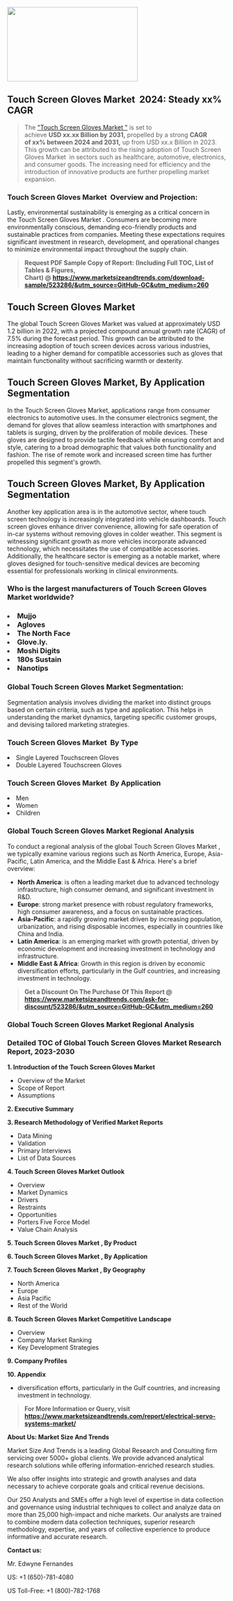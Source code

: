 <p><img class="alignnone size-medium wp-image-20088" src="https://ffe5etoiles.com/wp-content/uploads/2024/12/MST1-300x171.png" alt="" width="300" height="171" /></p><h2 id="ember46" class="ember-view reader-text-block__heading-2">Touch Screen Gloves Market &nbsp;2024: Steady&nbsp;xx% CAGR</h2><blockquote id="ember47" class="ember-view reader-text-block__blockquote">The&nbsp;<a class="app-aware-link " href="https://www.marketsizeandtrends.com/download-sample/523286/&utm_source=GitHub-GC&utm_medium=260" target="_blank" data-test-app-aware-link="">"Touch Screen Gloves Market "</a>&nbsp;is set to achieve&nbsp;<strong>USD&nbsp;xx.xx&nbsp;Billion by 2031,</strong>&nbsp;propelled by a strong&nbsp;<strong>CAGR of&nbsp;xx% between 2024 and 2031,</strong>&nbsp;up from USD xx.x Billion in 2023. This growth can be attributed to the rising adoption of&nbsp;Touch Screen Gloves Market &nbsp;in sectors such as healthcare, automotive, electronics, and consumer goods. The increasing need for efficiency and the introduction of innovative products are further propelling market expansion.</blockquote><h3 id="ember48" class="ember-view reader-text-block__heading-3">Touch Screen Gloves Market &nbsp;Overview and Projection:</h3><p id="ember49" class="ember-view reader-text-block__paragraph">Lastly, environmental sustainability is emerging as a critical concern in the&nbsp;Touch Screen Gloves Market . Consumers are becoming more environmentally conscious, demanding eco-friendly products and sustainable practices from companies. Meeting these expectations requires significant investment in research, development, and operational changes to minimize environmental impact throughout the supply chain.</p><blockquote id="ember50" class="ember-view reader-text-block__blockquote"><strong>Request PDF Sample Copy of Report: (Including Full TOC, List of Tables &amp; Figures, Chart)&nbsp;@&nbsp;<strong><a href="https://www.marketsizeandtrends.com/download-sample/523286/&utm_source=GitHub-GC&utm_medium=260" target="_blank">https://www.marketsizeandtrends.com/download-sample/523286/&utm_source=GitHub-GC&utm_medium=260</a></strong></strong></blockquote><h3 class=""> <h2>Touch Screen Gloves Market</h2><p>The global Touch Screen Gloves Market was valued at approximately USD 1.2 billion in 2022, with a projected compound annual growth rate (CAGR) of 7.5% during the forecast period. This growth can be attributed to the increasing adoption of touch screen devices across various industries, leading to a higher demand for compatible accessories such as gloves that maintain functionality without sacrificing warmth or dexterity.</p><h2>Touch Screen Gloves Market, By Application Segmentation</h2><p>In the Touch Screen Gloves Market, applications range from consumer electronics to automotive uses. In the consumer electronics segment, the demand for gloves that allow seamless interaction with smartphones and tablets is surging, driven by the proliferation of mobile devices. These gloves are designed to provide tactile feedback while ensuring comfort and style, catering to a broad demographic that values both functionality and fashion. The rise of remote work and increased screen time has further propelled this segment's growth.</p><h2>Touch Screen Gloves Market, By Application Segmentation</h2><p>Another key application area is in the automotive sector, where touch screen technology is increasingly integrated into vehicle dashboards. Touch screen gloves enhance driver convenience, allowing for safe operation of in-car systems without removing gloves in colder weather. This segment is witnessing significant growth as more vehicles incorporate advanced technology, which necessitates the use of compatible accessories. Additionally, the healthcare sector is emerging as a notable market, where gloves designed for touch-sensitive medical devices are becoming essential for professionals working in clinical environments.</p></h3><h3 id="" class="">Who is the largest manufacturers of&nbsp;Touch Screen Gloves Market worldwide?</h3><h3 class=""></Li><Li>Mujjo</Li><Li> Agloves</Li><Li> The North Face</Li><Li> Glove.ly.</Li><Li> Moshi Digits</Li><Li> 180s Sustain</Li><Li> Nanotips</h3><h3 id="ember53" class="ember-view reader-text-block__heading-3">Global&nbsp;Touch Screen Gloves Market Segmentation:</h3><p id="ember54" class="ember-view reader-text-block__paragraph">Segmentation analysis involves dividing the market into distinct groups based on certain criteria, such as type and application. This helps in understanding the market dynamics, targeting specific customer groups, and devising tailored marketing strategies.</p><h3 id="" class="">Touch Screen Gloves Market &nbsp;By Type</h3><p></Li><Li>Single Layered Touchscreen Gloves</Li><Li> Double Layered Touchscreen Gloves</p><h3 id="" class="">Touch Screen Gloves Market &nbsp;By Application</h3><p class=""></Li><Li>Men</Li><Li> Women</Li><Li> Children</p><h3 id="ember62" class="ember-view reader-text-block__heading-3">Global Touch Screen Gloves Market Regional Analysis</h3><p id="ember63" class="ember-view reader-text-block__paragraph">To conduct a regional analysis of the global Touch Screen Gloves Market , we typically examine various regions such as North America, Europe, Asia-Pacific, Latin America, and the Middle East &amp; Africa. Here's a brief overview:</p><ul><li><strong>North America</strong>: is often a leading market due to advanced technology infrastructure, high consumer demand, and significant investment in R&amp;D.</li><li><strong>Europe</strong>: strong market presence with robust regulatory frameworks, high consumer awareness, and a focus on sustainable practices.</li><li><strong>Asia-Pacific</strong>: a rapidly growing market driven by increasing population, urbanization, and rising disposable incomes, especially in countries like China and India.</li><li><strong>Latin America</strong>: is an emerging market with growth potential, driven by economic development and increasing investment in technology and infrastructure.</li><li><strong>Middle East &amp; Africa</strong>: Growth in this region is driven by economic diversification efforts, particularly in the Gulf countries, and increasing investment in technology.</li></ul><blockquote id="ember61" class="ember-view reader-text-block__blockquote"><strong>Get a Discount On The Purchase Of This Report @ <strong><a href="https://html-cleaner.com/" target="">https://www.marketsizeandtrends.com/ask-for-discount/523286/&utm_source=GitHub-GC&utm_medium=260</a></strong></strong></blockquote><h3 id="ember62" class="ember-view reader-text-block__heading-3">Global Touch Screen Gloves Market Regional Analysis</h3><h3 id="" class="">Detailed TOC of Global Touch Screen Gloves Market Research Report, 2023-2030</h3><p id="" class=""><strong>1. Introduction of the Touch Screen Gloves Market </strong></p><ul><li>Overview of the Market</li><li>Scope of Report</li><li>Assumptions</li></ul><p id="" class=""><strong>2. Executive Summary</strong></p><p id="" class=""><strong>3. Research Methodology of Verified Market Reports</strong></p><ul><li>Data Mining</li><li>Validation</li><li>Primary Interviews</li><li>List of Data Sources</li></ul><p id="" class=""><strong>4. Touch Screen Gloves Market Outlook</strong></p><ul><li>Overview</li><li>Market Dynamics</li><li>Drivers</li><li>Restraints</li><li>Opportunities</li><li>Porters Five Force Model</li><li>Value Chain Analysis</li></ul><p id="" class=""><strong>5. Touch Screen Gloves Market , By Product</strong></p><p id="" class=""><strong>6. Touch Screen Gloves Market , By Application</strong></p><p id="" class=""><strong>7. Touch Screen Gloves Market , By Geography</strong></p><ul><li>North America</li><li>Europe</li><li>Asia Pacific</li><li>Rest of the World</li></ul><p id="" class=""><strong>8. Touch Screen Gloves Market Competitive Landscape</strong></p><ul><li>Overview</li><li>Company Market Ranking</li><li>Key Development Strategies</li></ul><p id="" class=""><strong>9. Company Profiles</strong></p><p id="" class=""><strong>10. Appendix</strong></p><ul><li>diversification efforts, particularly in the Gulf countries, and increasing investment in technology.</li></ul><blockquote id="ember65" class="ember-view reader-text-block__blockquote"><strong>For More Information or Query, visit <strong><strong><a href="https://html-cleaner.com/" target="">https://www.marketsizeandtrends.com/report/electrical-servo-systems-market/</a></strong></strong></strong></blockquote><p id="" class=""><strong>About Us: Market Size And Trends</strong></p><p id="" class="">Market Size And Trends is a leading Global Research and Consulting firm servicing over 5000+ global clients. We provide advanced analytical research solutions while offering information-enriched research studies.</p><p id="" class="">We also offer insights into strategic and growth analyses and data necessary to achieve corporate goals and critical revenue decisions.</p><p id="" class="">Our 250 Analysts and SMEs offer a high level of expertise in data collection and governance using industrial techniques to collect and analyze data on more than 25,000 high-impact and niche markets. Our analysts are trained to combine modern data collection techniques, superior research methodology, expertise, and years of collective experience to produce informative and accurate research.</p><p id="" class=""><strong>Contact us:</strong></p><p id="" class="">Mr. Edwyne Fernandes</p><p id="" class="">US: +1 (650)-781-4080</p><p id="" class="">US Toll-Free: +1 (800)-782-1768</p>
